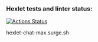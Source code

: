 ### Hexlet tests and linter status:
[![Actions Status](https://github.com/MaxNeverov/layout-designer-project-lvl3/workflows/hexlet-check/badge.svg)](https://github.com/MaxNeverov/layout-designer-project-lvl3/actions)

hexlet-chat-max.surge.sh